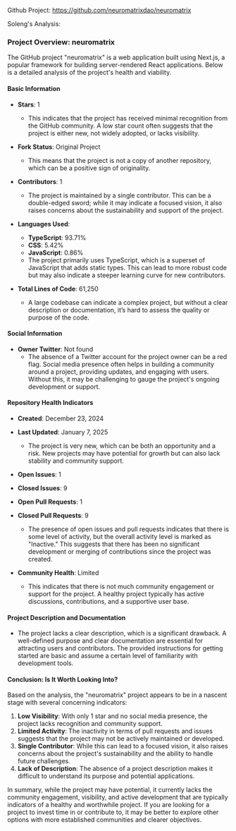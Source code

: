 Github Project: https://github.com/neuromatrixdao/neuromatrix

Soleng's Analysis:

### Project Overview: neuromatrix

The GitHub project "neuromatrix" is a web application built using Next.js, a popular framework for building server-rendered React applications. Below is a detailed analysis of the project's health and viability.

#### Basic Information
- **Stars**: 1
  - This indicates that the project has received minimal recognition from the GitHub community. A low star count often suggests that the project is either new, not widely adopted, or lacks visibility.
  
- **Fork Status**: Original Project
  - This means that the project is not a copy of another repository, which can be a positive sign of originality.

- **Contributors**: 1
  - The project is maintained by a single contributor. This can be a double-edged sword; while it may indicate a focused vision, it also raises concerns about the sustainability and support of the project.

- **Languages Used**: 
  - **TypeScript**: 93.71%
  - **CSS**: 5.42%
  - **JavaScript**: 0.86%
  - The project primarily uses TypeScript, which is a superset of JavaScript that adds static types. This can lead to more robust code but may also indicate a steeper learning curve for new contributors.

- **Total Lines of Code**: 61,250
  - A large codebase can indicate a complex project, but without a clear description or documentation, it’s hard to assess the quality or purpose of the code.

#### Social Information
- **Owner Twitter**: Not found
  - The absence of a Twitter account for the project owner can be a red flag. Social media presence often helps in building a community around a project, providing updates, and engaging with users. Without this, it may be challenging to gauge the project's ongoing development or support.

#### Repository Health Indicators
- **Created**: December 23, 2024
- **Last Updated**: January 7, 2025
  - The project is very new, which can be both an opportunity and a risk. New projects may have potential for growth but can also lack stability and community support.

- **Open Issues**: 1
- **Closed Issues**: 9
- **Open Pull Requests**: 1
- **Closed Pull Requests**: 9
  - The presence of open issues and pull requests indicates that there is some level of activity, but the overall activity level is marked as "Inactive." This suggests that there has been no significant development or merging of contributions since the project was created.

- **Community Health**: Limited
  - This indicates that there is not much community engagement or support for the project. A healthy project typically has active discussions, contributions, and a supportive user base.

#### Project Description and Documentation
- The project lacks a clear description, which is a significant drawback. A well-defined purpose and clear documentation are essential for attracting users and contributors. The provided instructions for getting started are basic and assume a certain level of familiarity with development tools.

#### Conclusion: Is It Worth Looking Into?
Based on the analysis, the "neuromatrix" project appears to be in a nascent stage with several concerning indicators:

1. **Low Visibility**: With only 1 star and no social media presence, the project lacks recognition and community support.
2. **Limited Activity**: The inactivity in terms of pull requests and issues suggests that the project may not be actively maintained or developed.
3. **Single Contributor**: While this can lead to a focused vision, it also raises concerns about the project's sustainability and the ability to handle future challenges.
4. **Lack of Description**: The absence of a project description makes it difficult to understand its purpose and potential applications.

In summary, while the project may have potential, it currently lacks the community engagement, visibility, and active development that are typically indicators of a healthy and worthwhile project. If you are looking for a project to invest time in or contribute to, it may be better to explore other options with more established communities and clearer objectives.